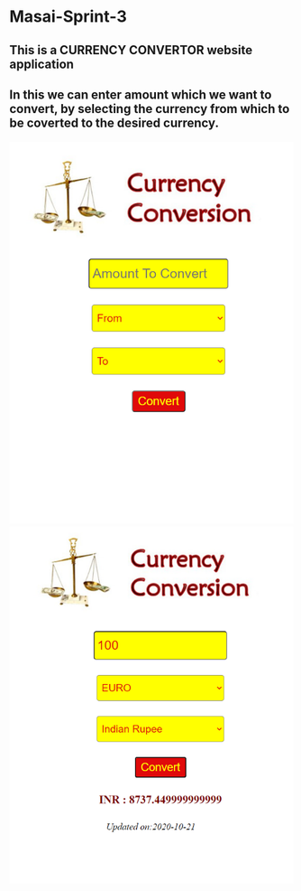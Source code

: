 # Masai-Sprint-3
<h2>This is a CURRENCY CONVERTOR website application<h2>
<p>In this we can enter amount which we want to convert, by selecting the currency from which to be coverted to the desired currency.<p>
<img src="images/Landing.png"> <img src="images/Result.png">
